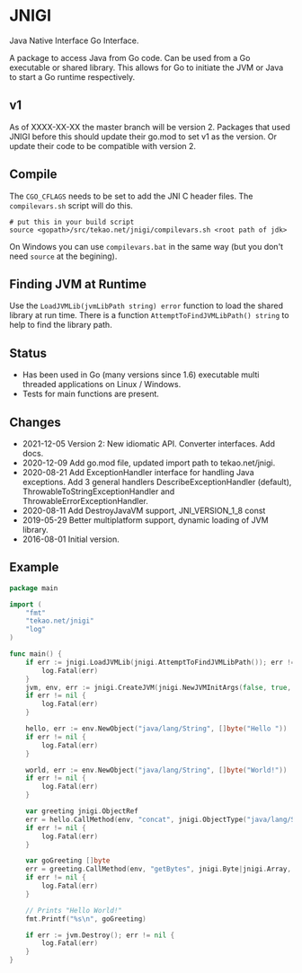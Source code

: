 # JNIGI
Java Native Interface Go Interface.

A package to access Java from Go code. Can be used from a Go executable or shared library.
This allows for Go to initiate the JVM or Java to start a Go runtime respectively.

## v1
As of XXXX-XX-XX the master branch will be version 2. Packages that used JNIGI before this should update their go.mod to set v1 as the
version. Or update their code to be compatible with version 2.

## Compile
The `CGO_CFLAGS` needs to be set to add the JNI C header files. The `compilevars.sh` script will do
this.
```
# put this in your build script
source <gopath>/src/tekao.net/jnigi/compilevars.sh <root path of jdk>
```

On Windows you can use `compilevars.bat` in the same way (but you don't need `source` at the begining).


## Finding JVM at Runtime
Use the `LoadJVMLib(jvmLibPath string) error` function to load the shared library at run time.
There is a function `AttemptToFindJVMLibPath() string` to help to find the library path.

## Status
* Has been used in Go (many versions since 1.6) executable multi threaded applications on Linux / Windows.
* Tests for main functions are present.

## Changes
* 2021-12-05 Version 2: New idiomatic API. Converter interfaces. Add docs.
* 2020-12-09 Add go.mod file, updated import path to tekao.net/jnigi.
* 2020-08-21 Add ExceptionHandler interface for handling Java exceptions. Add 3 general handlers DescribeExceptionHandler (default), ThrowableToStringExceptionHandler and ThrowableErrorExceptionHandler.
* 2020-08-11 Add DestroyJavaVM support, JNI_VERSION_1_8 const
* 2019-05-29 Better multiplatform support, dynamic loading of JVM library.
* 2016-08-01 Initial version.

## Example

```` go
package main

import (
    "fmt"
    "tekao.net/jnigi"
    "log"
)

func main() {
    if err := jnigi.LoadJVMLib(jnigi.AttemptToFindJVMLibPath()); err != nil {
        log.Fatal(err)
    }
    jvm, env, err := jnigi.CreateJVM(jnigi.NewJVMInitArgs(false, true, jnigi.DEFAULT_VERSION, []string{"-Xcheck:jni"}))
    if err != nil {
        log.Fatal(err)
    }

    hello, err := env.NewObject("java/lang/String", []byte("Hello "))
    if err != nil {
        log.Fatal(err)
    }

    world, err := env.NewObject("java/lang/String", []byte("World!"))
    if err != nil {
        log.Fatal(err)
    }

    var greeting jnigi.ObjectRef
    err = hello.CallMethod(env, "concat", jnigi.ObjectType("java/lang/String"), &greeting, world)
    if err != nil {
        log.Fatal(err)
    }

    var goGreeting []byte
    err = greeting.CallMethod(env, "getBytes", jnigi.Byte|jnigi.Array, &goGreeting)
    if err != nil {
        log.Fatal(err)
    }

    // Prints "Hello World!"
    fmt.Printf("%s\n", goGreeting)

    if err := jvm.Destroy(); err != nil {
        log.Fatal(err)
    }
}
````
